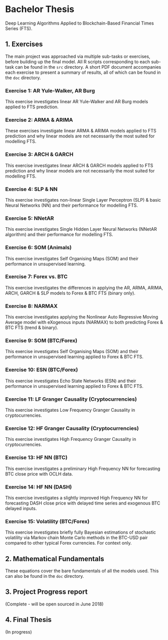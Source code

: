 # Bachelor Thesis
Deep Learning Algorithms Applied to Blockchain-Based Financial Times Series (FTS).

## 1. Exercises 
The main project was approached via multiple sub-tasks or exercises, before building up the final model. All R scripts corresponding to each sub-task can be found in the `src` directory. A short PDF document accompanies each exercise to present a summary of results, all of which can be found in the `doc` directory.  

### Exercise 1: AR Yule-Walker, AR Burg
This exercise investigates linear AR Yule-Walker and AR Burg models applied to FTS prediction.

### Exercise 2: ARMA & ARIMA
These exercises investigate linear ARMA & ARIMA models applied to FTS prediction and why linear models are not necessarily the most suited for modelling FTS.

### Exercise 3: ARCH & GARCH
This exercise investigates linear ARCH & GARCH models applied to FTS prediction and why linear models are not necessarily the most suited for modelling FTS.

### Exercise 4: SLP & NN
This exercise investigates non-linear Single Layer Perceptron (SLP) & basic Neural Networks (NN) and their performance for modelling FTS.

### Exercise 5: NNetAR 
This exercise investigates Single Hidden Layer Neural Networks (NNetAR algorithm) and their performance for modelling FTS.

### Exercise 6: SOM (Animals)
This exercise investigates Self Organising Maps (SOM) and their performance in unsupervised learning.

### Exercise 7: Forex vs. BTC 
This exercise investigates the differences in applying the AR, ARMA, ARIMA, ARCH, GARCH & SLP models to Forex & BTC FTS (binary only).

### Exercise 8: NARMAX
This exercise investigates applying the Nonlinear Auto Regressive Moving Average model with eXogenous inputs (NARMAX) to both predicting Forex & BTC FTS (trend & binary).

### Exercise 9: SOM (BTC/Forex)
This exercise investigates Self Organising Maps (SOM) and their performance in unsupervised learning applied to Forex & BTC FTS.

### Exercise 10: ESN (BTC/Forex)
This exercise investigates Echo State Networks (ESN) and their performance in unsupervised learning applied to Forex & BTC FTS.

### Exercise 11: LF Granger Causality (Cryptocurrencies)
This exercise investigates Low Frequency Granger Causality in cryptocurrencies.

### Exercise 12: HF Granger Causality (Cryptocurrencies)
This exercise investigates High Frequency Granger Causality in cryptocurrencies.

### Exercise 13: HF NN (BTC)
This exercise investigates a preliminary High Frequency NN for forecasting BTC close price with OCLH data.

### Exercise 14: HF NN (DASH)
This exercise investigates a slightly improved High Frequency NN for forecasting DASH close price with delayed time series and exogenous BTC delayed inputs.

### Exercise 15: Volatility (BTC/Forex)
This exercise investigates briefly fully Bayesian estimations of stochastic volatility via Markov chain Monte Carlo methods in the BTC-USD pair compared to other typical Forex currencies. For context only.

## 2. Mathematical Fundamentals 
These equations cover the bare fundamentals of all the models used. This can also be found in the `doc` directory. 

## 3. Project Progress report
(Complete - will be open sourced in June 2018)

## 4. Final Thesis
(In progress)
